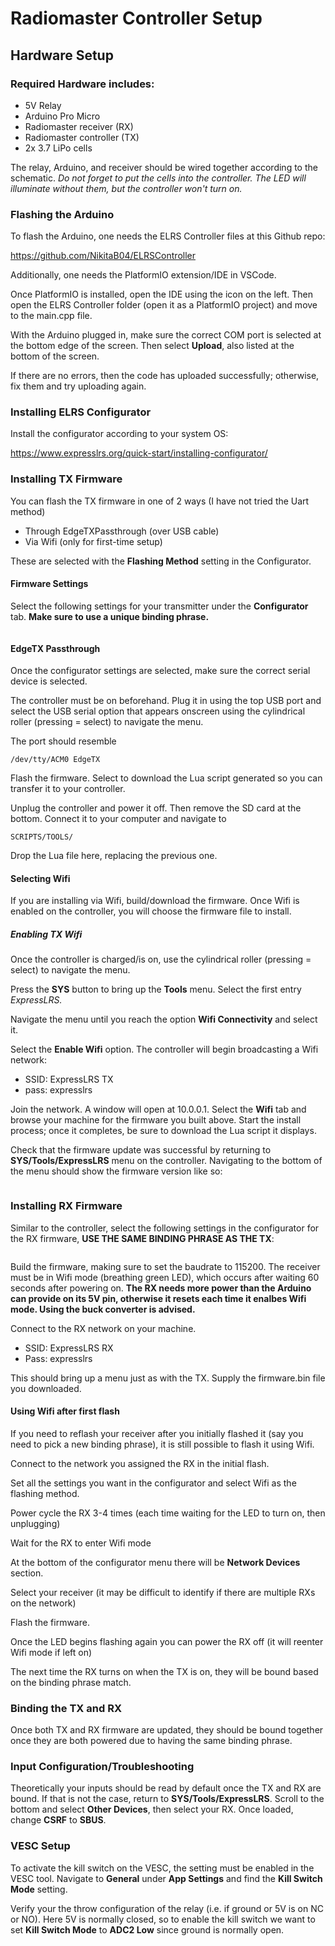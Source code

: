 # Radiomaster Controller Setup

## Hardware Setup

### Required Hardware includes:

- 5V Relay
- Arduino Pro Micro
- Radiomaster receiver (RX)
- Radiomaster controller (TX)
- 2x 3.7 LiPo cells

The relay, Arduino, and receiver should be wired together according to the schematic. *Do not forget to put the cells into the controller. The LED will illuminate without them, but the controller won't turn on.*

### Flashing the Arduino

To flash the Arduino, one needs the ELRS Controller files at this Github repo:

https://github.com/NikitaB04/ELRSController

Additionally, one needs the PlatformIO extension/IDE in VSCode.

Once PlatformIO is installed, open the IDE using the icon on the left. Then open the ELRS Controller folder (open it as a PlatformIO project) and move to the main.cpp file.

With the Arduino plugged in, make sure the correct COM port is selected at the bottom edge of the screen. Then select **Upload**, also listed at the bottom of the screen.

If there are no errors, then the code has uploaded successfully; otherwise, fix them and try uploading again.

### Installing ELRS Configurator

Install the configurator according to your system OS:

https://www.expresslrs.org/quick-start/installing-configurator/

### Installing TX Firmware

You can flash the TX firmware in one of 2 ways (I have not tried the Uart method)

- Through EdgeTXPassthrough (over USB cable)
- Via Wifi (only for first-time setup)

These are selected with the **Flashing Method** setting in the Configurator.

#### Firmware Settings
Select the following settings for your transmitter under the **Configurator** tab. **Make sure to use a unique binding phrase.**

<image>

#### EdgeTX Passthrough

Once the configurator settings are selected, make sure the correct serial device is selected.

The controller must be on beforehand. Plug it in using the top USB port and select the USB serial option that appears onscreen using the cylindrical roller (pressing = select) to navigate the menu.

The port should resemble

    /dev/tty/ACM0 EdgeTX

Flash the firmware. Select to download the Lua script generated so you can transfer it to your controller.

Unplug the controller and power it off. Then remove the SD card at the bottom. Connect it to your computer and navigate to

    SCRIPTS/TOOLS/

Drop the Lua file here, replacing the previous one.


#### Selecting Wifi

If you are installing via Wifi, build/download the firmware. Once Wifi is enabled on the controller, you will choose the firmware file to install.

##### Enabling TX Wifi

Once the controller is charged/is on, use the cylindrical roller (pressing = select) to navigate the menu.

Press the **SYS** button to bring up the **Tools** menu. Select the first entry *ExpressLRS.*

Navigate the menu until you reach the option **Wifi Connectivity** and select it.

Select the **Enable Wifi** option. The controller will begin broadcasting a Wifi network:

- SSID: ExpressLRS TX
- pass: expresslrs

Join the network. A window will open at 10.0.0.1. Select the **Wifi** tab and browse your machine for the firmware you built above. Start the install process; once it completes, be sure to download the Lua script it displays.

Check that the firmware update was successful by returning to **SYS/Tools/ExpressLRS** menu on the controller. Navigating to the bottom of the menu should show the firmware version like so:

<image>

### Installing RX Firmware

Similar to the controller, select the following settings in the configurator for the RX firmware, **USE THE SAME BINDING PHRASE AS THE TX**:

<image>

Build the firmware, making sure to set the baudrate to 115200. The receiver must be in Wifi mode (breathing green LED), which occurs after waiting 60 seconds after powering on. **The RX needs more power than the Arduino can provide on its 5V pin, otherwise it resets each time it enalbes Wifi mode. Using the buck converter is advised.**

Connect to the RX network on your machine.

- SSID: ExpressLRS RX
- Pass: expresslrs

This should bring up a menu just as with the TX. Supply the firmware.bin file you downloaded.

#### Using Wifi after first flash

If you need to reflash your receiver after you initially flashed it (say you need to pick a new binding phrase), it is still possible to flash it using Wifi.

Connect to the network you assigned the RX in the initial flash.

Set all the settings you want in the configurator and select Wifi as the flashing method.

Power cycle the RX 3-4 times (each time waiting for the LED to turn on, then unplugging)

Wait for the RX to enter Wifi mode

At the bottom of the configurator menu there will be **Network Devices** section.

Select your receiver (it may be difficult to identify if there are multiple RXs on the network)

Flash the firmware.

Once the LED begins flashing again you can power the RX off (it will reenter Wifi mode if left on)

The next time the RX turns on when the TX is on, they will be bound based on the binding phrase match.

### Binding the TX and RX

Once both TX and RX firmware are updated, they should be bound together once they are both powered due to having the same binding phrase.

### Input Configuration/Troubleshooting

Theoretically your inputs should be read by default once the TX and RX are bound. If that is not the case, return to **SYS/Tools/ExpressLRS**. Scroll to the bottom and select **Other Devices**, then select your RX. Once loaded, change **CSRF** to **SBUS**.

### VESC Setup

To activate the kill switch on the VESC, the setting must be enabled in the VESC tool. Navigate to **General** under **App Settings** and find the **Kill Switch Mode** setting.

Verify your the throw configuration of the relay (i.e. if ground or 5V is on NC or NO). Here 5V is normally closed, so to enable the kill switch we want to set **Kill Switch Mode** to **ADC2 Low** since ground is normally open.
